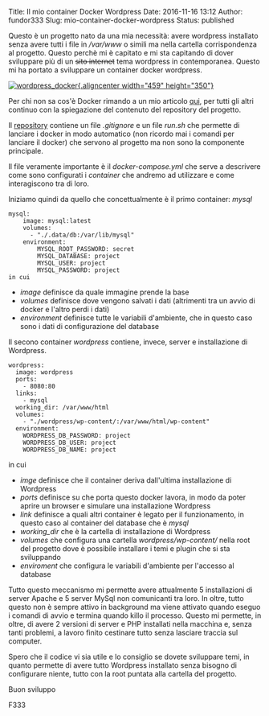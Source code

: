 Title: Il mio container Docker Wordpress
Date: 2016-11-16 13:12
Author: fundor333
Slug: mio-container-docker-wordpress
Status: published

Questo è un progetto nato da una mia necessità: avere wordpress
installato senza avere tutti i file in */var/www* o simili ma nella
cartella corrispondenza al progetto. Questo perchè mi è capitato e mi
sta capitando di dover sviluppare più di un ~~sito internet~~ tema
wordpress in contemporanea. Questo mi ha portato a sviluppare un
container docker wordpress.

<!--more-->

[![wordpress\_docker](http://www.fundor333.com/wp-content/uploads/2016/11/Wordpress_Docker.png){.aligncenter
width="459"
height="350"}](https://github.com/fundor333/Wordpress-Docker)

Per chi non sa cos'è Docker rimando a un mio articolo
[qui](http://www.fundor333.com/docker-la-balena-con-i-container/), per
tutti gli altri continuo con la spiegazione del contenuto del repository
del progetto.

Il [repository](https://github.com/fundor333/Wordpress-Docker) contiene
un file *.gitignore* e un file *run.sh* che permette di lanciare i
docker in modo automatico (non ricordo mai i comandi per lanciare il
docker) che servono al progetto ma non sono la componente principale.

Il file veramente importante è il *docker-compose.yml* che serve a
descrivere come sono configurati i *container* che andremo ad utilizzare
e come interagiscono tra di loro.

Iniziamo quindi da quello che concettualmente è il primo container:
*mysql*

    mysql:
        image: mysql:latest
        volumes:
          - "./.data/db:/var/lib/mysql"
        environment:
            MYSQL_ROOT_PASSWORD: secret
            MYSQL_DATABASE: project
            MYSQL_USER: project
            MYSQL_PASSWORD: project
    in cui

-   *image* definisce da quale immagine prende la base
-   *volumes* definisce dove vengono salvati i dati (altrimenti tra un
    avvio di docker e l'altro perdi i dati)
-   *environment* definisce tutte le variabili d'ambiente, che in questo
    caso sono i dati di configurazione del database

Il secono container *wordpress* contiene, invece, server e installazione
di Wordpress.

    wordpress:
      image: wordpress
      ports:
        - 8080:80
      links:
        - mysql
      working_dir: /var/www/html
      volumes:
        - "./wordpress/wp-content/:/var/www/html/wp-content"
      environment:
        WORDPRESS_DB_PASSWORD: project
        WORDPRESS_DB_USER: project
        WORDPRESS_DB_NAME: project

in cui

-   *imge* definisce che il container deriva dall'ultima installazione
    di Wordpress
-   *ports* definisce su che porta questo docker lavora, in modo da
    poter aprire un browser e simulare una installazione Wordpress
-   *link* definisce a quali altri container è legato per il
    funzionamento, in questo caso al container del database che è
    *mysql*
-   *working\_dir* che è la cartella di installazione di Wordpress
-   *volumes* che configura una cartella *wordpress/wp-content/* nella
    root del progetto dove è possibile installare i temi e plugin che si
    sta sviluppando
-   *enviroment* che configura le variabili d'ambiente per l'accesso al
    database

Tutto questo meccanismo mi permette avere attualmente 5 installazioni di
server Apache e 5 server MySql non comunicanti tra loro. In oltre, tutto
questo non è sempre attivo in background ma viene attivato quando eseguo
i comandi di avvio e termina quando killo il processo. Questo mi
permette, in oltre, di avere 2 versioni di server e PHP installati nella
macchina e, senza tanti problemi, a lavoro finito cestinare tutto senza
lasciare traccia sul computer.

Spero che il codice vi sia utile e lo consiglio se dovete sviluppare
temi, in quanto permette di avere tutto Wordpress installato senza
bisogno di configurare niente, tutto con la root puntata alla cartella
del progetto.

Buon sviluppo

F333
